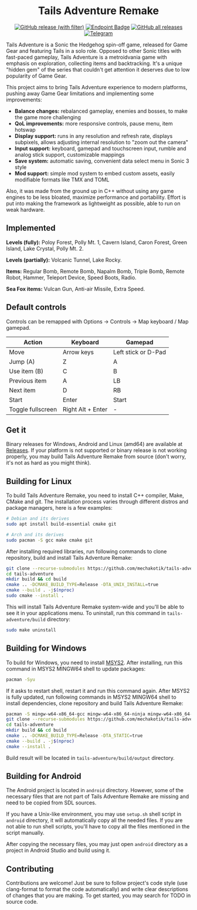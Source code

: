 <h1 align="center">
  Tails Adventure Remake
</h1>

<div align="center">

[![GitHub release (with filter)](https://img.shields.io/github/v/release/mechakotik/tails-adventure?style=flat&label=latest&color=&logo=Git&logoColor=white)](https://github.com/mechakotik/tails-adventure/releases)
[![Endpoint Badge](https://img.shields.io/endpoint?url=https%3A%2F%2Fplay.cuzi.workers.dev%2Fplay%3Fi%3Dcom.mechakotik.tailsadventure%26gl%3DUS%26hl%3Den%26l%3Dinstalls%26m%3D%24totalinstalls&logo=google-play&color=)](https://play.google.com/store/apps/details?id=com.mechakotik.tailsadventure)
[![GitHub all releases](https://img.shields.io/github/downloads/mechakotik/tails-adventure/total?color=&logo=github)](https://github.com/mechakotik/tails-adventure/releases)
[![Telegram](https://img.shields.io/badge/Telegram-blue.svg?style=flat&logo=Telegram&logoColor=white)](https://t.me/tailsadventure)

</div>

Tails Adventure is a Sonic the Hedgehog spin-off game, released for Game Gear and featuring Tails in a solo role. Opposed to other Sonic titles with fast-paced gameplay, Tails Adventure is a metroidvania game with emphasis on exploration, collecting items and backtracking. It's a unique "hidden gem" of the series that couldn't get attention it deserves due to low popularity of Game Gear.

This project aims to bring Tails Adventure experience to modern platforms, pushing away Game Gear limitations and implementing some improvements:
- **Balance changes:** rebalanced gameplay, enemies and bosses, to make the game more challenging
- **QoL improvements:** more responsive controls, pause menu, item hotswap
- **Display support:** runs in any resolution and refresh rate, displays subpixels, allows adjusting internal resolution to "zoom out the camera"
- **Input support:** keyboard, gamepad and touchscreen input, rumble and analog stick support, customizable mappings
- **Save system:** automatic saving, convenient data select menu in Sonic 3 style
- **Mod support:** simple mod system to embed custom assets, easily modifiable formats like TMX and TOML

Also, it was made from the ground up in C++ without using any game engines to be less bloated, maximize performance and portability. Effort is put into making the framework as lightweight as possible, able to run on weak hardware.

## Implemented

**Levels (fully):** Poloy Forest, Polly Mt. 1, Cavern Island, Caron Forest, Green Island, Lake Crystal, Polly Mt. 2.

**Levels (partially):** Volcanic Tunnel, Lake Rocky.

**Items:** Regular Bomb, Remote Bomb, Napalm Bomb, Triple Bomb, Remote Robot, Hammer, Teleport Device, Speed Boots, Radio.

**Sea Fox items:** Vulcan Gun, Anti-air Missile, Extra Speed.

## Default controls

Controls can be remapped with Options -> Controls -> Map keyboard / Map gamepad.

| Action | Keyboard | Gamepad |
| ------ | -------- | ------- |
| Move | Arrow keys | Left stick or D-Pad |
| Jump (A) | Z | A |
| Use item (B) | C | B |
| Previous item | A | LB |
| Next item | D | RB |
| Start | Enter | Start |
| Toggle fullscreen | Right Alt + Enter | - |

## Get it

Binary releases for Windows, Android and Linux (amd64) are available at [Releases](https://github.com/mechakotik/tails-adventure/releases). If your platform is not supported or binary release is not working properly, you may build Tails Adventure Remake from source (don't worry, it's not as hard as you might think).

## Building for Linux

To build Tails Adventure Remake, you need to install C++ compiler, Make, CMake and git. The installation process varies through different distros and package managers, here is a few examples:

```sh
# Debian and its derives
sudo apt install build-essential cmake git

# Arch and its derives
sudo pacman -S gcc make cmake git
```

After installing required libraries, run following commands to clone repository, build and install Tails Adventure Remake:

```sh
git clone --recurse-submodules https://github.com/mechakotik/tails-adventure
cd tails-adventure
mkdir build && cd build
cmake .. -DCMAKE_BUILD_TYPE=Release -DTA_UNIX_INSTALL=true
cmake --build . -j$(nproc)
sudo cmake --install .
```

This will install Tails Adventure Remake system-wide and you'll be able to see it in your applications menu. To uninstall, run this command in `tails-adventure/build` directory:

```sh
sudo make uninstall
```

## Building for Windows

To build for Windows, you need to install [MSYS2](https://www.msys2.org). After installing, run this command in MSYS2 MINGW64 shell to update packages:

```sh
pacman -Syu
```

If it asks to restart shell, restart it and run this command again. After MSYS2 is fully updated, run following commands in MSYS2 MINGW64 shell to install dependencies, clone repository and build Tails Adventure Remake:

```sh
pacman -S mingw-w64-x86_64-gcc mingw-w64-x86_64-ninja mingw-w64-x86_64-cmake git
git clone --recurse-submodules https://github.com/mechakotik/tails-adventure
cd tails-adventure
mkdir build && cd build
cmake .. -DCMAKE_BUILD_TYPE=Release -DTA_STATIC=true
cmake --build . -j$(nproc)
cmake --install .
```

Build result will be located in `tails-adventure/build/output` directory.

## Building for Android

The Android project is located in `android` directory. However, some of the necessary files that are not part of Tails Adventure Remake are missing and need to be copied from SDL sources.

If you have a Unix-like environment, you may use `setup.sh` shell script in `android` directory, it will automatically copy all the needed files. If you are not able to run shell scripts, you'll have to copy all the files mentioned in the script manually.

After copying the necessary files, you may just open `android` directory as a project in Android Studio and build using it.

## Contributing

Contributions are welcome! Just be sure to follow project's code style (use clang-format to format the code automatically) and write clear descriptions of changes that you are making. To get started, you may search for TODO in source code.
